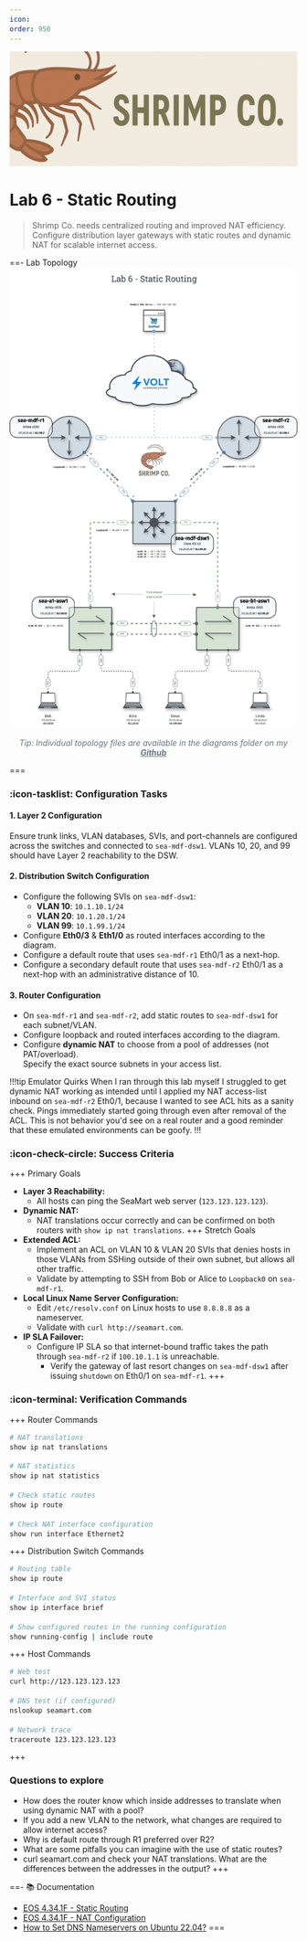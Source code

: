 ```yaml
---
icon:
order: 950
---
```

![](/static/network-academy/shrimpco/banner.png)

# Lab 6 - Static Routing
> Shrimp Co. needs centralized routing and improved NAT efficiency. Configure distribution layer gateways with static routes and dynamic NAT for scalable internet access.

==- Lab Topology
![](https://raw.githubusercontent.com/network-chadmin/containerlab/refs/heads/main/network-academy/shrimp-co/diagrams/06_static-routing.png)

<p style="font-style: italic; color: #6b7280; font-size: 0.875rem; margin-top: 8px; text-align: center;">
<em>Tip: Individual topology files are available in the diagrams folder on my<strong><a href="https://github.com/network-chadmin/containerlab/tree/main/network-academy/shrimp-co/diagrams" style="color: #6b7280;"> Github</a></strong></em>
</p>
===

### :icon-tasklist: Configuration Tasks

#### 1. Layer 2 Configuration

Ensure trunk links, VLAN databases, SVIs, and port-channels are configured across the switches and connected to `sea-mdf-dsw1`. VLANs 10, 20, and 99 should have Layer 2 reachability to the DSW.

#### 2. Distribution Switch Configuration

- Configure the following SVIs on `sea-mdf-dsw1`:
  - **VLAN 10**: `10.1.10.1/24`
  - **VLAN 20**: `10.1.20.1/24`
  - **VLAN 99**: `10.1.99.1/24`
- Configure **Eth0/3** & **Eth1/0** as routed interfaces according to the diagram.
- Configure a default route that uses `sea-mdf-r1` Eth0/1 as a next-hop.
- Configure a secondary default route that uses `sea-mdf-r2` Eth0/1 as a next-hop with an administrative distance of 10.

#### 3. Router Configuration

- On `sea-mdf-r1` and `sea-mdf-r2`, add static routes to `sea-mdf-dsw1` for each subnet/VLAN.
- Configure loopback and routed interfaces according to the diagram.
- Configure **dynamic NAT** to choose from a pool of addresses (not PAT/overload).  
  Specify the exact source subnets in your access list.

!!!tip Emulator Quirks
When I ran through this lab myself I struggled to get dynamic NAT working as intended until I applied my NAT access-list inbound on `sea-mdf-r2` Eth0/1, because I wanted to see ACL hits as a sanity check.  Pings immediately started going through even after removal of the ACL.  This is not behavior you'd see on a real router and a good reminder that these emulated environments can be goofy.
!!!

### \:icon-check-circle: Success Criteria

+++ Primary Goals
- **Layer 3 Reachability:**  
  - All hosts can ping the SeaMart web server (`123.123.123.123`).
- **Dynamic NAT:**  
  - NAT translations occur correctly and can be confirmed on both routers with `show ip nat translations`.
+++ Stretch Goals
- **Extended ACL:**  
  - Implement an ACL on VLAN 10 & VLAN 20 SVIs that denies hosts in those VLANs from SSHing outside of their own subnet, but allows all other traffic.  
  - Validate by attempting to SSH from Bob or Alice to `Loopback0` on `sea-mdf-r1`.
- **Local Linux Name Server Configuration:**  
  - Edit `/etc/resolv.conf` on Linux hosts to use `8.8.8.8` as a nameserver.  
  - Validate with `curl http://seamart.com`.
- **IP SLA Failover:**  
  - Configure IP SLA so that internet-bound traffic takes the path through `sea-mdf-r2` if `100.10.1.1` is unreachable.  
    - Verify the gateway of last resort changes on `sea-mdf-dsw1` after issuing `shutdown` on Eth0/1 on `sea-mdf-r1`.
+++

### \:icon-terminal: Verification Commands

+++ Router Commands

```bash
# NAT translations
show ip nat translations

# NAT statistics
show ip nat statistics

# Check static routes
show ip route

# Check NAT interface configuration
show run interface Ethernet2
```

+++ Distribution Switch Commands

```bash
# Routing table
show ip route

# Interface and SVI status
show ip interface brief

# Show configured routes in the running configuration
show running-config | include route
```

+++ Host Commands

```bash
# Web test
curl http://123.123.123.123

# DNS test (if configured)
nslookup seamart.com

# Network trace
traceroute 123.123.123.123
```
+++ 
### Questions to explore
- How does the router know which inside addresses to translate when using dynamic NAT with a pool?
- If you add a new VLAN to the network, what changes are required to allow internet access?
- Why is default route through R1 preferred over R2?
- What are some pitfalls you can imagine with the use of static routes?
- curl seamart.com and check your NAT translations. What are the differences between the addresses in the output?
+++

==- :books: Documentation
- [EOS 4.34.1F - Static Routing](https://www.arista.com/en/um-eos/eos-ip-routing)
- [EOS 4.34.1F - NAT Configuration](https://www.arista.com/en/um-eos/eos-nat)
- [How to Set DNS Nameservers on Ubuntu 22.04?](https://itslinuxfoss.com/set-dns-nameservers-ubuntu-22-04/)
===

